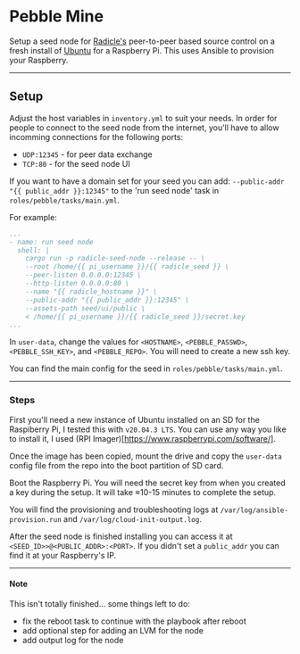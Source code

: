 # Pebble Mine

Setup a seed node for [Radicle's](https://radicle.xyz/) peer-to-peer based source control
on a fresh install of [Ubuntu](https://ubuntu.com/download/server/arm) for a Raspberry Pi.
This uses Ansible to provision your Raspberry.

---

## Setup

Adjust the host variables in `inventory.yml` to suit your needs. In order for people to connect to the seed node from the internet, you'll have to allow incomming connections for the following ports:

- `UDP:12345` - for peer data exchange
- `TCP:80` - for the seed node UI


If you want to have a domain set for your seed you can add:
`--public-addr "{{ public_addr }}:12345"`
to the 'run seed node' task in `roles/pebble/tasks/main.yml`.

For example:

```yaml
...
- name: run seed node
  shell: |
    cargo run -p radicle-seed-node --release -- \
    --root /home/{{ pi_username }}/{{ radicle_seed }} \
    --peer-listen 0.0.0.0:12345 \
    --http-listen 0.0.0.0:80 \
    --name "{{ radicle_hostname }}" \
    --public-addr "{{ public_addr }}:12345" \
    --assets-path seed/ui/public \
    < /home/{{ pi_username }}/{{ radicle_seed }}/secret.key
...
```
    

In `user-data`, change the values for `<HOSTNAME>`, `<PEBBLE_PASSWD>`, `<PEBBLE_SSH_KEY>`, and `<PEBBLE_REPO>`.
You will need to create a new ssh key.

You can find the main config for the seed in `roles/pebble/tasks/main.yml`.


---

### Steps

First you'll need a new instance of Ubuntu installed on an SD for the Raspiberry Pi, I tested this with `v20.04.3 LTS`. You can use any way you like to install it, I used (RPI Imager)[https://www.raspberrypi.com/software/].

Once the image has been copied, mount the drive and copy the `user-data` config file from the repo into the boot partition of SD card.

Boot the Raspberry Pi. You will need the secret key from when you created a key during the setup. It will take ≈10-15 minutes to complete the setup.

You will find the provisioning and troubleshooting logs at `/var/log/ansible-provision.run` and `/var/log/cloud-init-output.log`.

After the seed node is finished installing you can access it at `<SEED_ID>>@<PUBLIC_ADDR>:<PORT>`. If you didn't set a `public_addr` you can find it at your Raspberry's IP.

---

#### Note

This isn't totally finished... some things left to do:
- fix the reboot task to continue with the playbook after reboot
- add optional step for adding an LVM for the node
- add output log for the node
